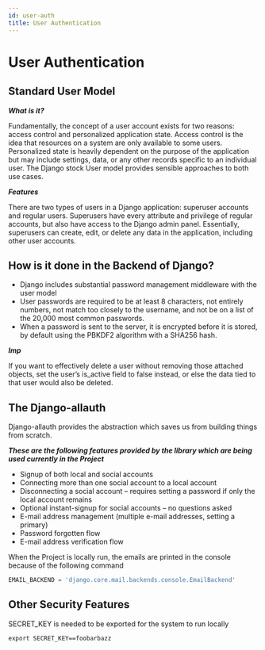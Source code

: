 ```yaml
---
id: user-auth
title: User Authentication
---
```


# User Authentication

## Standard User Model

***What is it?***

Fundamentally, the concept of a user account exists for two reasons: access control and personalized application state. Access control is the idea that resources on a system are only available to some users. Personalized state is heavily dependent on the purpose of the application but may include settings, data, or any other records specific to an individual user. The Django stock User model provides sensible approaches to both use cases.

***Features***

There are two types of users in a Django application: superuser accounts and regular users. Superusers have every attribute and privilege of regular accounts, but also have access to the Django admin panel. Essentially, superusers can create, edit, or delete any data in the application, including other user accounts.

## How is it done in the Backend of Django?

* Django includes substantial password management middleware with the user model
* User passwords are required to be at least 8 characters, not entirely numbers, not match too closely to the username, and not be on a list of the 20,000 most common passwords.
* When a password is sent to the server, it is encrypted before it is stored, by default using the PBKDF2 algorithm with a SHA256 hash.

***Imp***

If you want to effectively delete a user without removing those attached objects, set the user’s is_active field to false instead, or else the data tied to that user would also be deleted.

## The Django-allauth

Django-allauth provides the abstraction which saves us from building things from scratch.

***These are the following features provided by the library which are being used currently in the Project***

- Signup of both local and social accounts
- Connecting more than one social account to a local account
- Disconnecting a social account – requires setting a password if only the local account remains
- Optional instant-signup for social accounts – no questions asked
- E-mail address management (multiple e-mail addresses, setting a primary)
- Password forgotten flow
- E-mail address verification flow

When the Project is locally run, the emails are printed in the console because of the following command

```python
EMAIL_BACKEND = 'django.core.mail.backends.console.EmailBackend'
```

## Other Security Features

SECRET_KEY is needed to be exported for the system to run locally

```shell
export SECRET_KEY==foobarbazz
```
